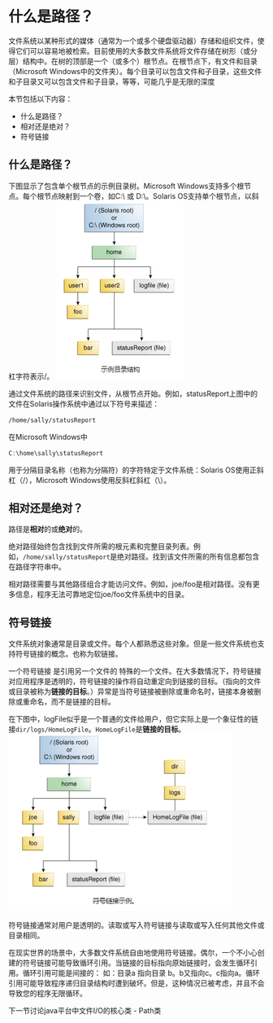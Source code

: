 # 什么是路径？

文件系统以某种形式的媒体（通常为一个或多个硬盘驱动器）存储和组织文件，使得它们可以容易地被检索。目前使用的大多数文件系统将文件存储在树形（或分层）结构中。在树的顶部是一个（或多个）根节点。在根节点下，有文件和目录（Microsoft Windows中的文件夹）。每个目录可以包含文件和子目录，这些文件和子目录又可以包含文件和子目录，等等，可能几乎是无限的深度

本节包括以下内容：

* 什么是路径？
* 相对还是绝对？
* 符号链接

## 什么是路径？
下图显示了包含单个根节点的示例目录树。Microsoft Windows支持多个根节点。每个根节点映射到一个卷，如C:\ 或 D:\。Solaris OS支持单个根节点，以斜杠字符表示/。
![](/assets/essential/io/io-dirStructure.png)

通过文件系统的路径来识别文件，从根节点开始。例如，statusReport上图中的文件在Solaris操作系统中通过以下符号来描述：
```bash
/home/sally/statusReport
```
在Microsoft Windows中
```java
C:\home\sally\statusReport
```

用于分隔目录名称（也称为分隔符）的字符特定于文件系统：Solaris OS使用正斜杠（/），Microsoft Windows使用反斜杠斜杠（\）。

## 相对还是绝对？
路径是**相对**的或**绝对**的。

绝对路径始终包含找到文件所需的根元素和完整目录列表。例如，`/home/sally/statusReport`是绝对路径。找到该文件所需的所有信息都包含在路径字符串中。

相对路径需要与其他路径组合才能访问文件。例如，joe/foo是相对路径。没有更多信息，程序无法可靠地定位joe/foo文件系统中的目录。

## 符号链接
文件系统对象通常是目录或文件。每个人都熟悉这些对象。但是一些文件系统也支持符号链接的概念。也称为软链接。

一个符号链接 是引用另一个文件的 特殊的一个文件。在大多数情况下，符号链接对应用程序是透明的，符号链接的操作将自动重定向到链接的目标。（指向的文件或目录被称为**链接的目标**。）异常是当符号链接被删除或重命名时，链接本身被删除或重命名，而不是链接的目标。

在下图中，logFile似乎是一个普通的文件给用户，但它实际上是一个象征性的链接`dir/logs/HomeLogFile`。`HomeLogFile`是**链接的目标**。
![](/assets/essential/io/io-symlink.png)

符号链接通常对用户是透明的。读取或写入符号链接与读取或写入任何其他文件或目录相同。

在现实世界的场景中，大多数文件系统自由地使用符号链接。偶尔，一个不小心创建的符号链接可能导致循环引用。当链接的目标指向原始链接时，会发生循环引用。循环引用可能是间接的： 如：目录a 指向目录 b。b又指向c。c指向a。循环引用可能导致程序递归目录结构时遭到破坏。但是，这种情况已被考虑，并且不会导致您的程序无限循环。

下一节讨论java平台中文件I/O的核心类 - Path类